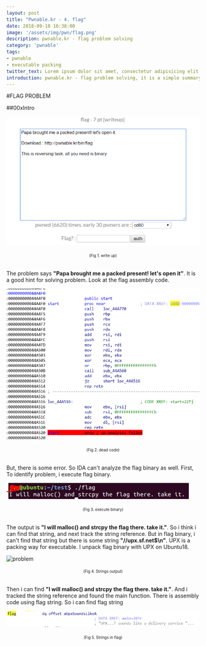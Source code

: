 ```yaml
---
layout: post
title: "Pwnable.kr - 4. flag"
date: 2018-09-10 16:38:00
image: '/assets/img/pwn/flag.png'
description: pwnable.kr - flag problem solving
category: 'pwnable'
tags:
- pwnable
- executable packing
twitter_text: Lorem ipsum dolor sit amet, consectetur adipisicing elit.
introduction: pwnable.kr - flag problem solving, it is a simple summary that i solve the flag problem to study pwnable 
---
```


#FLAG PROBLEM

##00xIntro

![problem](/assets/img/pwn/flag/writeup.PNG "dead code")
<center><font size="0.5em">(Fig 1. write up)</font></center><br>

The problem says __"Papa brought me a packed present! let's open it"__. It is a good hint for solving problem. Look at the flag assembly code.<br>

![problem](/assets/img/pwn/flag/broken.PNG "dead code")
<center><font size="0.5em">(Fig 2. dead code)</font></center><br>

But, there is some error. So IDA can't analyze the flag binary as well. First, To identify problem, i execute flag binary. 

![problem](/assets/img/pwn/flag/execute.PNG "execute binary")
<center><font size="0.5em">(Fig 3. execute binary)</font></center><br>

The output is __"I will malloc() and strcpy the flag there. take it."__. So i think i can find that string, and next track the string reference. But in flag binary, i can't find that string but there is some string __"//upx.sf.net$\n"__. UPX is a packing way for executable. I unpack flag binary with UPX on Ubuntu18.

![problem](/assets/img/pwn/flag/string.PNG "Strings ouput")
<center><font size="0.5em">(Fig 4. Strings output)</font></center><br>

Then i can find __"I will malloc() and strcpy the flag there. take it."__. And i tracked the string reference and found the main function. There is assembly code using flag string. So i can find flag string 

![problem](/assets/img/pwn/flag/flag.PNG "FLAG")
<center><font size="0.5em">(Fig 5. Strings in flag)</font></center><br>